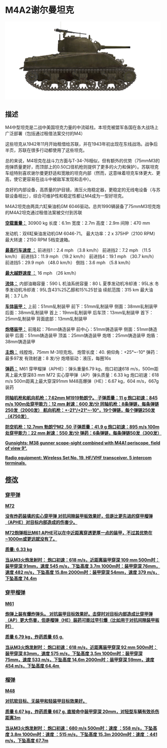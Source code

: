 # M4A2谢尔曼坦克

![_m4a2](../images/_m4a2.png)

## 描述

M4中型坦克是二战中美国坦克力量的中流砥柱。本坦克被盟军各国在各大战场上广泛部署（包括通过租借法案交付的M4）

这些坦克从1942年11月开始租借给苏联，并在1943年初出现在东线战场。战争后半页，苏联在很多行动都使用了这些坦克。

总的来说，M4坦克在战斗力方面与T-34-76相似，但有额外的优势（75mmM3的炮弹质量更好，而顶部上的0.50口径机枪则提供了更多的火力和保护）。苏联坦克车组特别喜欢谢尔曼更舒适和宽敞的坦克内部（然而，这意味着坦克车体更大、更高，使它更容易在战斗中被敌军发现和击中）。

良好的内部设备，高质量的护目镜，液压火炮稳定器，更稳定的无线电设备（与苏联设备相比），综合可维护性和稳定性都让M4成为一型好坦克。

M4A2坦克由两具六缸柴油机GM 6046驱动。总共1990辆装备了75mmM3坦克炮的M4A2坦克通过租借法案被交付到苏联

<b><u>空载重量：</u></b> 30900 kg
长度：6.1m
宽度：2.7m
高度：2.9m
间隙：470 mm

发动机：双6缸柴油发动机GM 6046-71。
最大功率：2 x 375HP（2100 RPM）
最大转速：2150 RPM
5档变速箱。

<b><u>最高行车速度 ：</u></b>
前进挡1：2.4 mph （3.8 km/h）
前进挡2：7.2 mph （11.5 km/h）
前进挡3：11.9 mph （19.2 km/h）
前进挡4：19.1 mph （30.7 km/h）
前进挡5：29.9 mph （48.0 km/h）
倒挡：3.6 mph （5.8 km/h）

<b><u>最大越野速度 ：</u></b> 16 mph （26 km/h）

<b><u>流体：</u></b>
内部油箱容量：590 L
机油系统容量：80 L
夏季发动机冷却液：95L水
冬季发动机冷却液：95L含43%25乙醇和15%25甘油
续航范围：315 km
最大油耗：3.7 L/h

<b><u>车体装甲：</u></b>
上前：51mm轧制装甲
前下：51mm轧制装甲
侧面：38mm轧制装甲
后面：38mm轧制装甲
首上：19mm轧制装甲
后车顶：13mm轧制装甲
首下：25mm轧制装甲
背面底部：13mm轧制装甲

<b><u>炮塔装甲：</u></b>
前隆起：76mm铸造装甲
前中心：51mm铸造装甲
侧面：51mm铸造装甲
后面：51mm铸造装甲
顶盖：25mm铸造装甲
炮塔：25mm铸造装甲
炮盾：38mm铸造装甲

<b><u>主炮：</u></b> 线膛炮，75mm M-3坦克炮。
炮管长度：40.
俯仰角：+25°~-10°
弹药：最多97发
有效射速：8 发/分
炮塔驱动：液压，每圈16s

<b><u>弹药：</u></b>
M61 穿甲榴弹（APHE）：弹头重量6.79 kg，炮口初速618 m/s，500m距离上最大穿深83 mm
M72 实心穿甲弹（AP）弹头质量：6.33 kg 炮口初速：618 m/s 500m距离上最大穿深91mm
M48高爆弹（HE）：6.67 kg，604 m/s，667g装药

<b><u>同轴机枪和航向机枪：7.62mm M1919勃朗宁。
子弹质量：11 g
炮口初速：845 m/s
100m处穿甲能力：12 mm
射速：600 发/分
同轴机枪：8条弹链，每条弹链250发（2000发）
航向机枪：+-21°/+21°~-10°，19个弹链，每个弹链250发（4750发）

<b><u>防空机枪：</u></b>12.7mm 勃朗宁M2 .50
子弹质量：41.9 g
炮口初速：895 m/s
100m处穿甲能力：22 mm
射速：550 发/分
弹药：6条弹链，每条弹链50发（300发）

<b><u>Gunsights:</u></b>
M38 gunner scope-sight combined with М4А1 periscope, field of view 9°.

<b><u>Radio equipment:</u></b>
Wireless Set No. 19. HF/VHF transceiver.
5 intercom terminals.


## 修改


### 穿甲弹

M72

没有炸药装填的实心穿甲弹 对抗间隙装甲板效果好，但是比更先进的穿甲榴弹（APHE）对目标内部造成的伤害少。

M72炮弹相比M61 APHE可以在中近距离穿透更厚一点的装甲，不过其优势在~1000m或更远就没有了。

质量: 6.33 kg

当从M3火炮发射时：
炮口初速：618 m/s，近距离装甲穿深 109 mm
500m时：装甲穿深 91mm，速度 545 m/s，下坠高度 3.7m
1000m时：装甲穿深 76mm，速度 482 m/s，下坠高度 15.8m
2000m时：装甲穿深 54mm，速度 379 m/s，下坠高度 74.4m

### 穿甲榴弹

M61

炮弹上装有爆炸弹头。
对抗装甲目标效果好。击穿时对目标内部造成比穿甲弹（AP）更大伤害，但是榴弹（HE）装药可能过早引爆（比如用于对抗间隙装甲板时）

质量 6.79 kg，炸药质量 65 g.

当从M3火炮发射时：
炮口初速：618 m/s，近距离装甲穿深 92 mm
500m时：装甲穿深 83mm，速度 575 m/s，下坠高度 3.5m
1000m时：装甲穿深 75mm，速度 533 m/s，下坠高度 14.6m
2000m时：装甲穿深 59mm，速度 454 m/s，下坠高度 64.4m
﻿

### 榴弹

M48

对抗软目标、无装甲和轻装甲目标效果好。

质量 6.67 kg，炸药质量 667 g.
直接命中装甲穿深 20mm，对轻型车辆有效杀伤距离3m

当从M3火炮发射时：
炮口初速：680 m/s
500m时：速度 ：558 m/s，下坠高度 3.8m
1000m时：速度 ：515 m/s，下坠高度 15.3m
2000m时：速度 ：441 m/s，下坠高度 67.7m